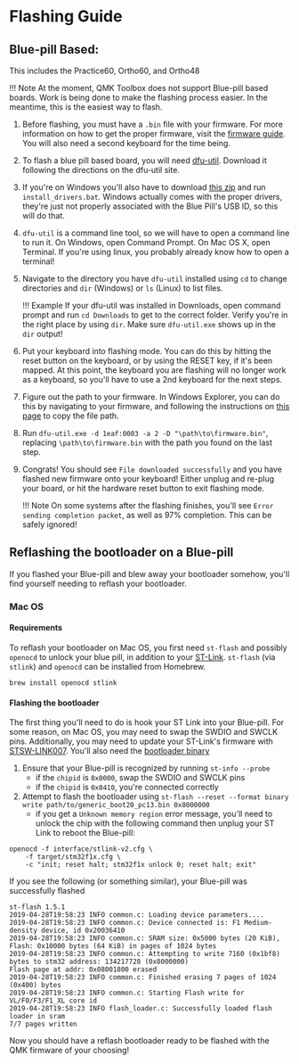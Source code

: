 # Flashing Guide

## Blue-pill Based:
This includes the Practice60, Ortho60, and Ortho48

!!! Note
    At the moment, QMK Toolbox does not support Blue-pill based boards. Work is being done to make the flashing process easier.
    In the meantime, this is the easiest way to flash.

 1. Before flashing, you must have a `.bin` file with your firmware. For more information on how to get the proper firmware, visit the [firmware guide](firmware.md). You will also need a second keyboard for the time being.
 1. To flash a blue pill based board, you will need [dfu-util](http://dfu-util.sourceforge.net/). Download it following the directions on the dfu-util site.
 1. If you're on Windows you'll also have to download [this zip](assets/win_driver.zip) and run `install_drivers.bat`. Windows actually comes with the proper drivers, they're just not properly associated with the Blue Pill's USB ID, so this will do that.
 1. `dfu-util` is a command line tool, so we will have to open a command line to run it. On Windows, open Command Prompt. On Mac OS X, open Terminal. If you're using linux, you probably already know how to open a terminal!
 1. Navigate to the directory you have `dfu-util` installed using `cd` to change directories and `dir` (Windows) or `ls` (Linux) to list files. 

    !!! Example
        If your dfu-util was installed in Downloads, open command prompt and run `cd Downloads` to get to the correct folder. Verify you're in the right place by using `dir`. Make sure `dfu-util.exe` shows up in the `dir` output!

 1. Put your keyboard into flashing mode. You can do this by hitting the reset button on the keyboard, or by using the RESET key, if it's been mapped. At this point, the keyboard you are flashing will no longer work as a keyboard, so you'll have to use a 2nd keyboard for the next steps.
 1. Figure out the path to your firmware. In Windows Explorer, you can do this by navigating to your firmware, and following the instructions on [this page](https://www.pcworld.com/article/251406/windows_tips_copy_a_file_path_show_or_hide_extensions.html) to copy the file path.
 1. Run `dfu-util.exe -d 1eaf:0003 -a 2 -D "\path\to\firmware.bin"`, replacing `\path\to\firmware.bin` with the path you found on the last step.
 1. Congrats! You should see `File downloaded successfully` and you have flashed new firmware onto your keyboard! Either unplug and re-plug your board, or hit the hardware reset button to exit flashing mode.
 
    !!! Note
        On some systems after the flashing finishes, you'll see `Error sending completion packet`, as well as 97% completion. This can be safely ignored!

## Reflashing the bootloader on a Blue-pill
If you flashed your Blue-pill and blew away your bootloader somehow, you'll find yourself needing to reflash your bootloader.

### Mac OS

#### Requirements
To reflash your bootloader on Mac OS, you first need `st-flash` and possibly `openocd` to unlock your blue pill, in addition to your [ST-Link][stlink]. `st-flash` (via `stlink`) and `openocd` can be installed from Homebrew.

```
brew install openocd stlink
```

#### Flashing the bootloader

The first thing you'll need to do is hook your ST Link into your Blue-pill. For some reason, on Mac OS, you may need to swap the SWDIO and SWCLK pins. Additionally, you may need to update your ST-Link's firmware
with [STSW-LINK007][stlink007]. You'll also need the [bootloader binary][bootloader]

1. Ensure that your Blue-pill is recognized by running `st-info --probe`
    * if the `chipid` is `0x0000`, swap the SWDIO and SWCLK pins
    * if the `chipid` is `0x0410`, you're connected correctly
1. Attempt to flash the bootloader using `st-flash --reset --format binary write path/to/generic_boot20_pc13.bin 0x8000000`
    * if you get a `Unknown memory region` error message, you'll need to unlock the chip with the following command then unplug your ST Link to reboot the Blue-pill:

```
openocd -f interface/stlink-v2.cfg \
    -f target/stm32f1x.cfg \
    -c "init; reset halt; stm32f1x unlock 0; reset halt; exit"
```

 If you see the following (or something similar), your Blue-pill was successfully flashed

```
st-flash 1.5.1
2019-04-28T19:58:23 INFO common.c: Loading device parameters....
2019-04-28T19:58:23 INFO common.c: Device connected is: F1 Medium-density device, id 0x20036410
2019-04-28T19:58:23 INFO common.c: SRAM size: 0x5000 bytes (20 KiB), Flash: 0x10000 bytes (64 KiB) in pages of 1024 bytes
2019-04-28T19:58:23 INFO common.c: Attempting to write 7160 (0x1bf8) bytes to stm32 address: 134217728 (0x8000000)
Flash page at addr: 0x08001800 erased
2019-04-28T19:58:23 INFO common.c: Finished erasing 7 pages of 1024 (0x400) bytes
2019-04-28T19:58:23 INFO common.c: Starting Flash write for VL/F0/F3/F1_XL core id
2019-04-28T19:58:23 INFO flash_loader.c: Successfully loaded flash loader in sram
7/7 pages written
```

Now you should have a reflash bootloader ready to be flashed with the QMK firmware of your choosing!

[stlink]: https://cannonkeys.com/products/st-link
[stlink007]: https://www.st.com/en/development-tools/stsw-link007.html
[bootloader]: https://github.com/rogerclarkmelbourne/STM32duino-bootloader/blob/master/bootloader_only_binaries/generic_boot20_pc13.bin
